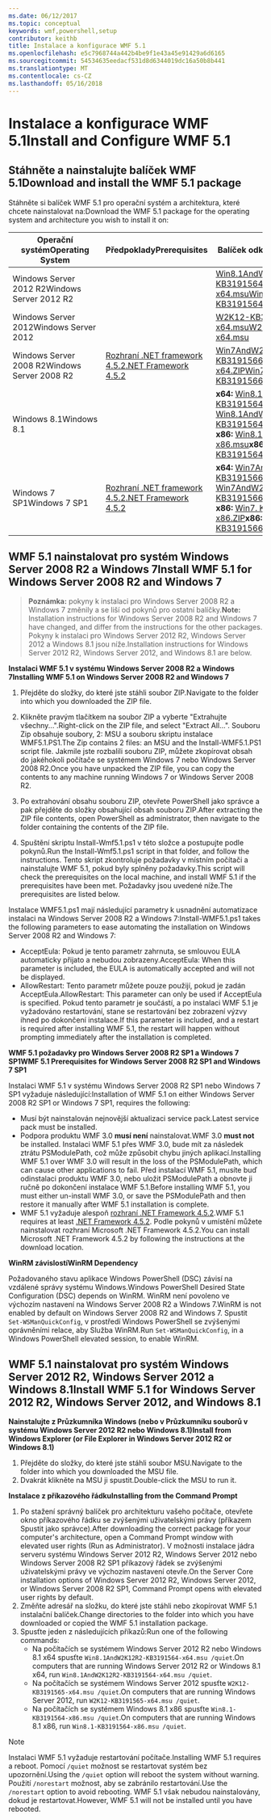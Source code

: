 ```yaml
---
ms.date: 06/12/2017
ms.topic: conceptual
keywords: wmf,powershell,setup
contributor: keithb
title: Instalace a konfigurace WMF 5.1
ms.openlocfilehash: e5c7968744a442b4be9f1e43a45e91429a6d6165
ms.sourcegitcommit: 54534635eedacf531d8d6344019dc16a50b8b441
ms.translationtype: MT
ms.contentlocale: cs-CZ
ms.lasthandoff: 05/16/2018
---
```

# <a name="install-and-configure-wmf-51"></a><span data-ttu-id="22293-103">Instalace a konfigurace WMF 5.1</span><span class="sxs-lookup"><span data-stu-id="22293-103">Install and Configure WMF 5.1</span></span> #


## <a name="download-and-install-the-wmf-51-package"></a><span data-ttu-id="22293-104">Stáhněte a nainstalujte balíček WMF 5.1</span><span class="sxs-lookup"><span data-stu-id="22293-104">Download and install the WMF 5.1 package</span></span>

<span data-ttu-id="22293-105">Stáhněte si balíček WMF 5.1 pro operační systém a architektura, které chcete nainstalovat na:</span><span class="sxs-lookup"><span data-stu-id="22293-105">Download the WMF 5.1 package for the operating system and architecture you wish to install it on:</span></span>

| <span data-ttu-id="22293-106">Operační systém</span><span class="sxs-lookup"><span data-stu-id="22293-106">Operating System</span></span>       | <span data-ttu-id="22293-107">Předpoklady</span><span class="sxs-lookup"><span data-stu-id="22293-107">Prerequisites</span></span>           | <span data-ttu-id="22293-108">Balíček odkazy</span><span class="sxs-lookup"><span data-stu-id="22293-108">Package Links</span></span>                          |
|------------------------|-------------------------|----------------------------------------|
| <span data-ttu-id="22293-109">Windows Server 2012 R2</span><span class="sxs-lookup"><span data-stu-id="22293-109">Windows Server 2012 R2</span></span> |                         | <span data-ttu-id="22293-110">[Win8.1AndW2K12R2-KB3191564-x64.msu][]</span><span class="sxs-lookup"><span data-stu-id="22293-110">[Win8.1AndW2K12R2-KB3191564-x64.msu][]</span></span> |
| <span data-ttu-id="22293-111">Windows Server 2012</span><span class="sxs-lookup"><span data-stu-id="22293-111">Windows Server 2012</span></span>    |                         | <span data-ttu-id="22293-112">[W2K12-KB3191565-x64.msu][]</span><span class="sxs-lookup"><span data-stu-id="22293-112">[W2K12-KB3191565-x64.msu][]</span></span>            |
| <span data-ttu-id="22293-113">Windows Server 2008 R2</span><span class="sxs-lookup"><span data-stu-id="22293-113">Windows Server 2008 R2</span></span> | <span data-ttu-id="22293-114">[Rozhraní .NET framework 4.5.2][]</span><span class="sxs-lookup"><span data-stu-id="22293-114">[.NET Framework 4.5.2][]</span></span>| <span data-ttu-id="22293-115">[Win7AndW2K8R2. KB3191566 x64.ZIP][]</span><span class="sxs-lookup"><span data-stu-id="22293-115">[Win7AndW2K8R2-KB3191566-x64.ZIP][]</span></span>    |
| <span data-ttu-id="22293-116">Windows 8.1</span><span class="sxs-lookup"><span data-stu-id="22293-116">Windows 8.1</span></span>            |                         | <span data-ttu-id="22293-117">**x64:** [Win8.1AndW2K12R2-KB3191564-x64.msu][]</span><span class="sxs-lookup"><span data-stu-id="22293-117">**x64:** [Win8.1AndW2K12R2-KB3191564-x64.msu][]</span></span></br><span data-ttu-id="22293-118">**x86:** [Win8.1-KB3191564-x86.msu][]</span><span class="sxs-lookup"><span data-stu-id="22293-118">**x86:** [Win8.1-KB3191564-x86.msu][]</span></span> |
| <span data-ttu-id="22293-119">Windows 7 SP1</span><span class="sxs-lookup"><span data-stu-id="22293-119">Windows 7 SP1</span></span>          | <span data-ttu-id="22293-120">[Rozhraní .NET framework 4.5.2][]</span><span class="sxs-lookup"><span data-stu-id="22293-120">[.NET Framework 4.5.2][]</span></span>| <span data-ttu-id="22293-121">**x64:** [Win7AndW2K8R2. KB3191566 x64.ZIP][]</span><span class="sxs-lookup"><span data-stu-id="22293-121">**x64:** [Win7AndW2K8R2-KB3191566-x64.ZIP][]</span></span></br><span data-ttu-id="22293-122">**x86:** [Win7. KB3191566 x86.ZIP][]</span><span class="sxs-lookup"><span data-stu-id="22293-122">**x86:** [Win7-KB3191566-x86.ZIP][]</span></span> |

[Rozhraní .NET framework 4.5.2]: https://www.microsoft.com/download/details.aspx?id=42642
[.NET Framework 4.5.2]: https://www.microsoft.com/download/details.aspx?id=42642
[W2K12-KB3191565-x64.msu]: https://go.microsoft.com/fwlink/?linkid=839513
[Win7. KB3191566 x86.ZIP]: https://go.microsoft.com/fwlink/?linkid=839522
[Win7-KB3191566-x86.ZIP]: https://go.microsoft.com/fwlink/?linkid=839522
[Win7AndW2K8R2. KB3191566 x64.ZIP]: https://go.microsoft.com/fwlink/?linkid=839523
[Win7AndW2K8R2-KB3191566-x64.ZIP]: https://go.microsoft.com/fwlink/?linkid=839523
[Win8.1-KB3191564-x86.msu]: https://go.microsoft.com/fwlink/?linkid=839521
[Win8.1AndW2K12R2-KB3191564-x64.msu]: https://go.microsoft.com/fwlink/?linkid=839516

## <a name="install-wmf-51-for-windows-server-2008-r2-and-windows-7"></a><span data-ttu-id="22293-129">WMF 5.1 nainstalovat pro systém Windows Server 2008 R2 a Windows 7</span><span class="sxs-lookup"><span data-stu-id="22293-129">Install WMF 5.1 for Windows Server 2008 R2 and Windows 7</span></span>

> <span data-ttu-id="22293-130">**Poznámka:** pokyny k instalaci pro Windows Server 2008 R2 a Windows 7 změnily a se liší od pokynů pro ostatní balíčky.</span><span class="sxs-lookup"><span data-stu-id="22293-130">**Note:** Installation instructions for Windows Server 2008 R2 and Windows 7 have changed, and differ from the instructions for the other packages.</span></span> <span data-ttu-id="22293-131">Pokyny k instalaci pro Windows Server 2012 R2, Windows Server 2012 a Windows 8.1 jsou níže.</span><span class="sxs-lookup"><span data-stu-id="22293-131">Installation instructions for Windows Server 2012 R2, Windows Server 2012, and Windows 8.1 are below.</span></span>

<span data-ttu-id="22293-132">**Instalaci WMF 5.1 v systému Windows Server 2008 R2 a Windows 7**</span><span class="sxs-lookup"><span data-stu-id="22293-132">**Installing WMF 5.1 on Windows Server 2008 R2 and Windows 7**</span></span>

1. <span data-ttu-id="22293-133">Přejděte do složky, do které jste stáhli soubor ZIP.</span><span class="sxs-lookup"><span data-stu-id="22293-133">Navigate to the folder into which you downloaded the ZIP file.</span></span>

2. <span data-ttu-id="22293-134">Klikněte pravým tlačítkem na soubor ZIP a vyberte "Extrahujte všechny...".</span><span class="sxs-lookup"><span data-stu-id="22293-134">Right-click on the ZIP file, and select "Extract All...".</span></span> <span data-ttu-id="22293-135">Souboru Zip obsahuje soubory, 2: MSU a souboru skriptu instalace WMF5.1.PS1.</span><span class="sxs-lookup"><span data-stu-id="22293-135">The Zip contains 2 files: an MSU and the Install-WMF5.1.PS1 script file.</span></span>
<span data-ttu-id="22293-136">Jakmile jste rozbalili souboru ZIP, můžete zkopírovat obsah do jakéhokoli počítače se systémem Windows 7 nebo Windows Server 2008 R2.</span><span class="sxs-lookup"><span data-stu-id="22293-136">Once you have unpacked the ZIP file, you can copy the contents to any machine running Windows 7 or Windows Server 2008 R2.</span></span>

3. <span data-ttu-id="22293-137">Po extrahování obsahu souboru ZIP, otevřete PowerShell jako správce a pak přejděte do složky obsahující obsah souboru ZIP.</span><span class="sxs-lookup"><span data-stu-id="22293-137">After extracting the ZIP file contents, open PowerShell as administrator, then navigate to the folder containing the contents of the ZIP file.</span></span>

4. <span data-ttu-id="22293-138">Spuštění skriptu Install-Wmf5.1.ps1 v této složce a postupujte podle pokynů.</span><span class="sxs-lookup"><span data-stu-id="22293-138">Run the Install-Wmf5.1.ps1 script in that folder, and follow the instructions.</span></span> <span data-ttu-id="22293-139">Tento skript zkontroluje požadavky v místním počítači a nainstalujte WMF 5.1, pokud byly splněny požadavky.</span><span class="sxs-lookup"><span data-stu-id="22293-139">This script will check the prerequisites on the local machine, and install WMF 5.1 if the prerequisites have been met.</span></span> <span data-ttu-id="22293-140">Požadavky jsou uvedené níže.</span><span class="sxs-lookup"><span data-stu-id="22293-140">The prerequisites are listed below.</span></span>

<span data-ttu-id="22293-141">Instalace WMF5.1.ps1 mají následující parametry k usnadnění automatizace instalaci na Windows Server 2008 R2 a Windows 7:</span><span class="sxs-lookup"><span data-stu-id="22293-141">Install-WMF5.1.ps1 takes the following parameters to ease automating the installation on Windows Server 2008 R2 and Windows 7:</span></span>

- <span data-ttu-id="22293-142">AcceptEula: Pokud je tento parametr zahrnuta, se smlouvou EULA automaticky přijato a nebudou zobrazeny.</span><span class="sxs-lookup"><span data-stu-id="22293-142">AcceptEula: When this parameter is included, the EULA is automatically accepted and will not be displayed.</span></span>
- <span data-ttu-id="22293-143">AllowRestart: Tento parametr můžete pouze použijí, pokud je zadán AcceptEula.</span><span class="sxs-lookup"><span data-stu-id="22293-143">AllowRestart: This parameter can only be used if AcceptEula is specified.</span></span> <span data-ttu-id="22293-144">Pokud tento parametr je součástí, a po instalaci WMF 5.1 je vyžadováno restartování, stane se restartování bez zobrazení výzvy ihned po dokončení instalace.</span><span class="sxs-lookup"><span data-stu-id="22293-144">If this parameter is included, and a restart is required after installing WMF 5.1, the restart will happen without prompting immediately after the installation is completed.</span></span>

<span data-ttu-id="22293-145">**WMF 5.1 požadavky pro Windows Server 2008 R2 SP1 a Windows 7 SP1**</span><span class="sxs-lookup"><span data-stu-id="22293-145">**WMF 5.1 Prerequisites for Windows Server 2008 R2 SP1 and Windows 7 SP1**</span></span>

<span data-ttu-id="22293-146">Instalaci WMF 5.1 v systému Windows Server 2008 R2 SP1 nebo Windows 7 SP1 vyžaduje následující:</span><span class="sxs-lookup"><span data-stu-id="22293-146">Installation of WMF 5.1 on either Windows Server 2008 R2 SP1 or Windows 7 SP1, requires the following:</span></span>
- <span data-ttu-id="22293-147">Musí být nainstalován nejnovější aktualizaci service pack.</span><span class="sxs-lookup"><span data-stu-id="22293-147">Latest service pack must be installed.</span></span>
- <span data-ttu-id="22293-148">Podpora produktu WMF 3.0 **musí není** nainstalovat.</span><span class="sxs-lookup"><span data-stu-id="22293-148">WMF 3.0 **must not** be installed.</span></span> <span data-ttu-id="22293-149">Instalaci WMF 5.1 přes WMF 3.0, bude mít za následek ztrátu PSModulePath, což může způsobit chybu jiných aplikací.</span><span class="sxs-lookup"><span data-stu-id="22293-149">Installing WMF 5.1 over WMF 3.0 will result in the loss of the PSModulePath, which can cause other applications to fail.</span></span> <span data-ttu-id="22293-150">Před instalací WMF 5.1, musíte buď odinstalaci produktu WMF 3.0, nebo uložit PSModulePath a obnovte ji ručně po dokončení instalace WMF 5.1.</span><span class="sxs-lookup"><span data-stu-id="22293-150">Before installing WMF 5.1, you must either un-install WMF 3.0, or save the PSModulePath and then restore it manually after WMF 5.1 installation is complete.</span></span>
- <span data-ttu-id="22293-151">WMF 5.1 vyžaduje alespoň [rozhraní .NET Framework 4.5.2](https://www.microsoft.com/en-ca/download/details.aspx?id=42642).</span><span class="sxs-lookup"><span data-stu-id="22293-151">WMF 5.1 requires at least [.NET Framework 4.5.2](https://www.microsoft.com/en-ca/download/details.aspx?id=42642).</span></span>
<span data-ttu-id="22293-152">Podle pokynů v umístění můžete nainstalovat rozhraní Microsoft .NET Framework 4.5.2.</span><span class="sxs-lookup"><span data-stu-id="22293-152">You can install Microsoft .NET Framework 4.5.2 by following the instructions at the download location.</span></span>

<span data-ttu-id="22293-153">**WinRM závislostí**</span><span class="sxs-lookup"><span data-stu-id="22293-153">**WinRM Dependency**</span></span>

<span data-ttu-id="22293-154">Požadovaného stavu aplikace Windows PowerShell (DSC) závisí na vzdálené správy systému Windows.</span><span class="sxs-lookup"><span data-stu-id="22293-154">Windows PowerShell Desired State Configuration (DSC) depends on WinRM.</span></span>
<span data-ttu-id="22293-155">WinRM není povoleno ve výchozím nastavení na Windows Server 2008 R2 a Windows 7.</span><span class="sxs-lookup"><span data-stu-id="22293-155">WinRM is not enabled by default on Windows Server 2008 R2 and Windows 7.</span></span>
<span data-ttu-id="22293-156">Spustit `Set-WSManQuickConfig`, v prostředí Windows PowerShell se zvýšenými oprávněními relace, aby Služba WinRM.</span><span class="sxs-lookup"><span data-stu-id="22293-156">Run `Set-WSManQuickConfig`, in a Windows PowerShell elevated session, to enable WinRM.</span></span>


## <a name="install-wmf-51-for-windows-server-2012-r2-windows-server-2012-and-windows-81"></a><span data-ttu-id="22293-157">WMF 5.1 nainstalovat pro systém Windows Server 2012 R2, Windows Server 2012 a Windows 8.1</span><span class="sxs-lookup"><span data-stu-id="22293-157">Install WMF 5.1 for Windows Server 2012 R2, Windows Server 2012, and Windows 8.1</span></span>
<span data-ttu-id="22293-158">**Nainstalujte z Průzkumníka Windows (nebo v Průzkumníku souborů v systému Windows Server 2012 R2 nebo Windows 8.1)**</span><span class="sxs-lookup"><span data-stu-id="22293-158">**Install from Windows Explorer (or File Explorer in Windows Server 2012 R2 or Windows 8.1)**</span></span>

1. <span data-ttu-id="22293-159">Přejděte do složky, do které jste stáhli soubor MSU.</span><span class="sxs-lookup"><span data-stu-id="22293-159">Navigate to the folder into which you downloaded the MSU file.</span></span>
2. <span data-ttu-id="22293-160">Dvakrát klikněte na MSU ji spustit.</span><span class="sxs-lookup"><span data-stu-id="22293-160">Double-click the MSU to run it.</span></span>

<span data-ttu-id="22293-161">**Instalace z příkazového řádku**</span><span class="sxs-lookup"><span data-stu-id="22293-161">**Installing from the Command Prompt**</span></span>

1. <span data-ttu-id="22293-162">Po stažení správný balíček pro architekturu vašeho počítače, otevřete okno příkazového řádku se zvýšenými uživatelskými právy (příkazem Spustit jako správce).</span><span class="sxs-lookup"><span data-stu-id="22293-162">After downloading the correct package for your computer's architecture, open a Command Prompt window with elevated user rights (Run as Administrator).</span></span> <span data-ttu-id="22293-163">V možnosti instalace jádra serveru systému Windows Server 2012 R2, Windows Server 2012 nebo Windows Server 2008 R2 SP1 příkazový řádek se zvýšenými uživatelskými právy ve výchozím nastavení otevře.</span><span class="sxs-lookup"><span data-stu-id="22293-163">On the Server Core installation options of Windows Server 2012 R2, Windows Server 2012, or Windows Server 2008 R2 SP1, Command Prompt opens with elevated user rights by default.</span></span>
2. <span data-ttu-id="22293-164">Změňte adresář na složku, do které jste stáhli nebo zkopírovat WMF 5.1 instalační balíček.</span><span class="sxs-lookup"><span data-stu-id="22293-164">Change directories to the folder into which you have downloaded or copied the WMF 5.1 installation package.</span></span>
3. <span data-ttu-id="22293-165">Spusťte jeden z následujících příkazů:</span><span class="sxs-lookup"><span data-stu-id="22293-165">Run one of the following commands:</span></span>
   - <span data-ttu-id="22293-166">Na počítačích se systémem Windows Server 2012 R2 nebo Windows 8.1 x64 spusťte `Win8.1AndW2K12R2-KB3191564-x64.msu /quiet`.</span><span class="sxs-lookup"><span data-stu-id="22293-166">On computers that are running Windows Server 2012 R2 or Windows 8.1 x64, run `Win8.1AndW2K12R2-KB3191564-x64.msu /quiet`.</span></span>
   - <span data-ttu-id="22293-167">Na počítačích se systémem Windows Server 2012 spusťte `W2K12-KB3191565-x64.msu /quiet`.</span><span class="sxs-lookup"><span data-stu-id="22293-167">On computers that are running Windows Server 2012, run `W2K12-KB3191565-x64.msu /quiet`.</span></span>
   - <span data-ttu-id="22293-168">Na počítačích se systémem Windows 8.1 x86 spusťte `Win8.1-KB3191564-x86.msu /quiet`.</span><span class="sxs-lookup"><span data-stu-id="22293-168">On computers that are running Windows 8.1 x86, run `Win8.1-KB3191564-x86.msu /quiet`.</span></span>

> [!NOTE]
> <span data-ttu-id="22293-169">Instalaci WMF 5.1 vyžaduje restartování počítače.</span><span class="sxs-lookup"><span data-stu-id="22293-169">Installing WMF 5.1 requires a reboot.</span></span> <span data-ttu-id="22293-170">Pomocí `/quiet` možnost se restartovat systém bez upozornění.</span><span class="sxs-lookup"><span data-stu-id="22293-170">Using the `/quiet` option will reboot the system without warning.</span></span>
> <span data-ttu-id="22293-171">Použití `/norestart` možnost, aby se zabránilo restartování.</span><span class="sxs-lookup"><span data-stu-id="22293-171">Use the `/norestart` option to avoid rebooting.</span></span> <span data-ttu-id="22293-172">WMF 5.1 však nebudou nainstalovány, dokud je restartovat.</span><span class="sxs-lookup"><span data-stu-id="22293-172">However, WMF 5.1 will not be installed until you have rebooted.</span></span>
